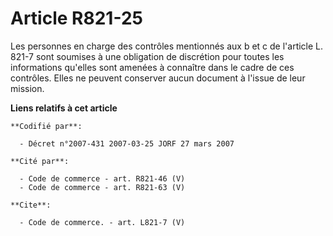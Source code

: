 # Article R821-25

Les personnes en charge des contrôles mentionnés aux b et c de l'article L. 821-7 sont soumises à une obligation de
discrétion pour toutes les informations qu'elles sont amenées à connaître dans le cadre de ces contrôles. Elles ne peuvent
conserver aucun document à l'issue de leur mission.

**Liens relatifs à cet article**

	**Codifié par**:

	  - Décret n°2007-431 2007-03-25 JORF 27 mars 2007

	**Cité par**:

	  - Code de commerce - art. R821-46 (V)
	  - Code de commerce - art. R821-63 (V)

	**Cite**:

	  - Code de commerce. - art. L821-7 (V)
